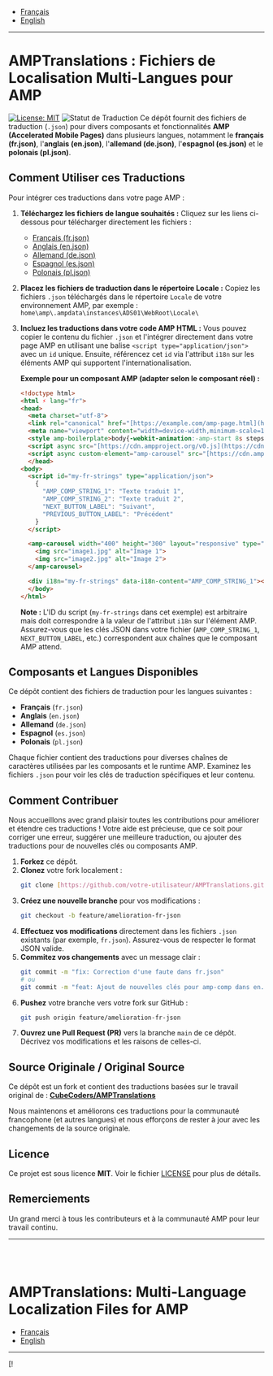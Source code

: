 * [Français](#amptranslations--fichiers-de-localisation-multi-langues-pour-amp)
* [English](#amptranslations-multi-language-localization-files-for-amp)

---

# AMPTranslations : Fichiers de Localisation Multi-Langues pour AMP

[![License: MIT](https://img.shields.io/badge/License-MIT-yellow.svg)](https://opensource.org/licenses/MIT)
![Statut de Traduction](https://img.shields.io/badge/statut-active-blue)
Ce dépôt fournit des fichiers de traduction (`.json`) pour divers composants et fonctionnalités **AMP (Accelerated Mobile Pages)** dans plusieurs langues, notamment le **français (fr.json)**, l'**anglais (en.json)**, l'**allemand (de.json)**, l'**espagnol (es.json)** et le **polonais (pl.json)**.

## Comment Utiliser ces Traductions

Pour intégrer ces traductions dans votre page AMP :

1.  **Téléchargez les fichiers de langue souhaités :**
    Cliquez sur les liens ci-dessous pour télécharger directement les fichiers :
    * [Français (fr.json)](https://raw.githubusercontent.com/killfire62/AMPTranslations/main/fr.json)
    * [Anglais (en.json)](https://raw.githubusercontent.com/killfire62/AMPTranslations/main/en.json)
    * [Allemand (de.json)](https://raw.githubusercontent.com/killfire62/AMPTranslations/main/de.json)
    * [Espagnol (es.json)](https://raw.githubusercontent.com/killfire62/AMPTranslations/main/es.json)
    * [Polonais (pl.json)](https://raw.githubusercontent.com/killfire62/AMPTranslations/main/pl.json)

2.  **Placez les fichiers de traduction dans le répertoire Locale :**
    Copiez les fichiers `.json` téléchargés dans le répertoire `Locale` de votre environnement AMP, par exemple :
    `home\amp\.ampdata\instances\ADS01\WebRoot\Locale\`

3.  **Incluez les traductions dans votre code AMP HTML :**
    Vous pouvez copier le contenu du fichier `.json` et l'intégrer directement dans votre page AMP en utilisant une balise `<script type="application/json">` avec un `id` unique. Ensuite, référencez cet `id` via l'attribut `i18n` sur les éléments AMP qui supportent l'internationalisation.

    **Exemple pour un composant AMP (adapter selon le composant réel) :**

    ```html
    <!doctype html>
    <html ⚡ lang="fr">
    <head>
      <meta charset="utf-8">
      <link rel="canonical" href="[https://example.com/amp-page.html](https://example.com/amp-page.html)">
      <meta name="viewport" content="width=device-width,minimum-scale=1,initial-scale=1">
      <style amp-boilerplate>body{-webkit-animation:-amp-start 8s steps(1,end) 0s 1 normal both;-moz-animation:-amp-start 8s steps(1,end) 0s 1 normal both;-ms-animation:-amp-start 8s steps(1,end) 0s 1 normal both;animation:-amp-start 8s steps(1,end) 0s 1 normal both}@-webkit-keyframes -amp-start{from{visibility:hidden}to{visibility:visible}}@-moz-keyframes -amp-start{from{visibility:hidden}to{visibility:visible}}@-ms-keyframes -amp-start{from{visibility:hidden}to{visibility:visible}}@-o-keyframes -amp-start{from{visibility:hidden}to{visibility:visible}}@keyframes -amp-start{from{visibility:hidden}to{visibility:visible}}</style><noscript><style amp-boilerplate>body{-webkit-animation:none;-moz-animation:none;-ms-animation:none;animation:none}</style></noscript>
      <script async src="[https://cdn.ampproject.org/v0.js](https://cdn.ampproject.org/v0.js)"></script>
      <script async custom-element="amp-carousel" src="[https://cdn.ampproject.org/v0/amp-carousel-0.1.js](https://cdn.ampproject.org/v0/amp-carousel-0.1.js)"></script>
      </head>
    <body>
      <script id="my-fr-strings" type="application/json">
        {
          "AMP_COMP_STRING_1": "Texte traduit 1",
          "AMP_COMP_STRING_2": "Texte traduit 2",
          "NEXT_BUTTON_LABEL": "Suivant",
          "PREVIOUS_BUTTON_LABEL": "Précédent"
        }
      </script>

      <amp-carousel width="400" height="300" layout="responsive" type="slides" controls i18n="my-fr-strings">
        <img src="image1.jpg" alt="Image 1">
        <img src="image2.jpg" alt="Image 2">
      </amp-carousel>

      <div i18n="my-fr-strings" data-i18n-content="AMP_COMP_STRING_1"></div>
      </body>
    </html>
    ```
    **Note :** L'ID du script (`my-fr-strings` dans cet exemple) est arbitraire mais doit correspondre à la valeur de l'attribut `i18n` sur l'élément AMP. Assurez-vous que les clés JSON dans votre fichier (`AMP_COMP_STRING_1`, `NEXT_BUTTON_LABEL`, etc.) correspondent aux chaînes que le composant AMP attend.

## Composants et Langues Disponibles

Ce dépôt contient des fichiers de traduction pour les langues suivantes :

* **Français** (`fr.json`)
* **Anglais** (`en.json`)
* **Allemand** (`de.json`)
* **Espagnol** (`es.json`)
* **Polonais** (`pl.json`)

Chaque fichier contient des traductions pour diverses chaînes de caractères utilisées par les composants et le runtime AMP. Examinez les fichiers `.json` pour voir les clés de traduction spécifiques et leur contenu.

## Comment Contribuer

Nous accueillons avec grand plaisir toutes les contributions pour améliorer et étendre ces traductions ! Votre aide est précieuse, que ce soit pour corriger une erreur, suggérer une meilleure traduction, ou ajouter des traductions pour de nouvelles clés ou composants AMP.

1.  **Forkez** ce dépôt.
2.  **Clonez** votre fork localement :
    ```bash
    git clone [https://github.com/votre-utilisateur/AMPTranslations.git](https://github.com/votre-utilisateur/AMPTranslations.git)
    ```
3.  **Créez une nouvelle branche** pour vos modifications :
    ```bash
    git checkout -b feature/amelioration-fr-json
    ```
4.  **Effectuez vos modifications** directement dans les fichiers `.json` existants (par exemple, `fr.json`). Assurez-vous de respecter le format JSON valide.
5.  **Commitez vos changements** avec un message clair :
    ```bash
    git commit -m "fix: Correction d'une faute dans fr.json"
    # ou
    git commit -m "feat: Ajout de nouvelles clés pour amp-comp dans en.json"
    ```
6.  **Pushez** votre branche vers votre fork sur GitHub :
    ```bash
    git push origin feature/amelioration-fr-json
    ```
7.  **Ouvrez une Pull Request (PR)** vers la branche `main` de ce dépôt. Décrivez vos modifications et les raisons de celles-ci.

## Source Originale / Original Source

Ce dépôt est un fork et contient des traductions basées sur le travail original de :
**[CubeCoders/AMPTranslations](https://github.com/CubeCoders/AMPTranslations)**

Nous maintenons et améliorons ces traductions pour la communauté francophone (et autres langues) et nous efforçons de rester à jour avec les changements de la source originale.

## Licence

Ce projet est sous licence **MIT**. Voir le fichier [LICENSE](LICENSE) pour plus de détails.

## Remerciements

Un grand merci à tous les contributeurs et à la communauté AMP pour leur travail continu.

---

<br>
<br>

# AMPTranslations: Multi-Language Localization Files for AMP

* [Français](#amptranslations--fichiers-de-localisation-multi-langues-pour-amp)
* [English](#amptranslations-multi-language-localization-files-for-amp)

---

[!
